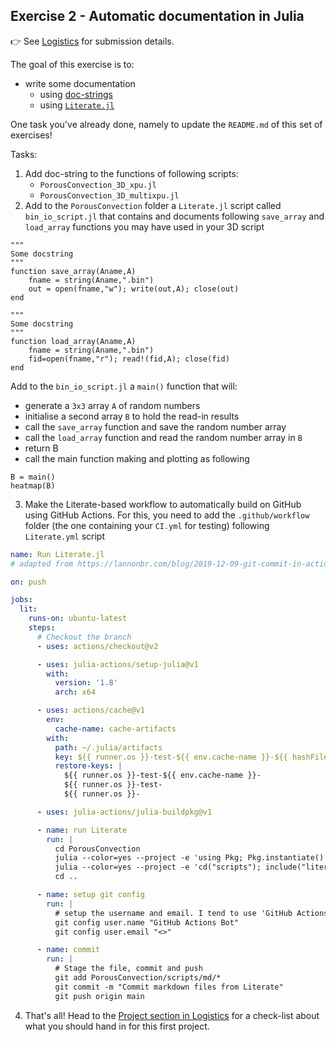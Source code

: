 <!--This file was generated, do not modify it.-->
## Exercise 2 - **Automatic documentation in Julia**

👉 See [Logistics](/logistics/#submission) for submission details.

The goal of this exercise is to:
- write some documentation
  - using [doc-strings](https://docs.julialang.org/en/v1/manual/documentation/)
  - using [`Literate.jl`](https://github.com/fredrikekre/Literate.jl)

One task you've already done, namely to update the `README.md` of this set of exercises!

Tasks:
1. Add doc-string to the functions of following scripts:
    - `PorousConvection_3D_xpu.jl`
    - `PorousConvection_3D_multixpu.jl`
2. Add to the `PorousConvection` folder  a `Literate.jl` script called `bin_io_script.jl` that contains and documents following `save_array` and `load_array` functions you may have used in your 3D script

````julia:ex1
"""
Some docstring
"""
function save_array(Aname,A)
    fname = string(Aname,".bin")
    out = open(fname,"w"); write(out,A); close(out)
end

"""
Some docstring
"""
function load_array(Aname,A)
    fname = string(Aname,".bin")
    fid=open(fname,"r"); read!(fid,A); close(fid)
end
````

Add to the `bin_io_script.jl` a `main()` function that will:
- generate a `3x3` array `A` of random numbers
- initialise a second array `B` to hold the read-in results
- call the `save_array` function and save the random number array
- call the `load_array` function and read the random number array in `B`
- return B
- call the main function making and plotting as following

````julia:ex2
B = main()
heatmap(B)
````

3. Make the Literate-based workflow to automatically build on GitHub using GitHub Actions. For this, you need to add the `.github/workflow` folder (the one containing your `CI.yml` for testing) following `Literate.yml` script
```yml
name: Run Literate.jl
# adapted from https://lannonbr.com/blog/2019-12-09-git-commit-in-actions

on: push

jobs:
  lit:
    runs-on: ubuntu-latest
    steps:
      # Checkout the branch
      - uses: actions/checkout@v2

      - uses: julia-actions/setup-julia@v1
        with:
          version: '1.8'
          arch: x64

      - uses: actions/cache@v1
        env:
          cache-name: cache-artifacts
        with:
          path: ~/.julia/artifacts
          key: ${{ runner.os }}-test-${{ env.cache-name }}-${{ hashFiles('**/Project.toml') }}
          restore-keys: |
            ${{ runner.os }}-test-${{ env.cache-name }}-
            ${{ runner.os }}-test-
            ${{ runner.os }}-

      - uses: julia-actions/julia-buildpkg@v1

      - name: run Literate
        run: |
          cd PorousConvection
          julia --color=yes --project -e 'using Pkg; Pkg.instantiate()'
          julia --color=yes --project -e 'cd("scripts"); include("literate-script.jl")'
          cd ..

      - name: setup git config
        run: |
          # setup the username and email. I tend to use 'GitHub Actions Bot' with no email by default
          git config user.name "GitHub Actions Bot"
          git config user.email "<>"

      - name: commit
        run: |
          # Stage the file, commit and push
          git add PorousConvection/scripts/md/*
          git commit -m "Commit markdown files from Literate"
          git push origin main
```

4. That's all! Head to the [Project section in Logistics](/logistics/#project) for a check-list about what you should hand in for this first project.


